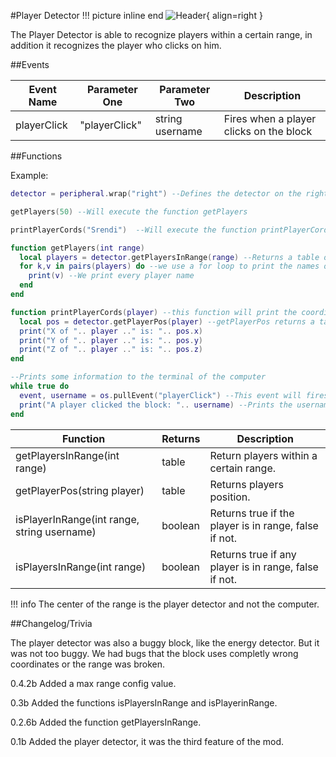 #Player Detector
!!! picture inline end
    ![Header](https://srendi.de/wp-content/uploads/2021/03/Player-Detector.png){ align=right }

The Player Detector is able to recognize players within a certain range, in addition it recognizes the player who clicks on him.

##Events

| Event Name | Parameter One  | Parameter Two | Description |
|------------|--------------|-------------|-------------|
| playerClick | "playerClick" | string username | Fires when a player clicks on the block |

##Functions

Example:

```lua
detector = peripheral.wrap("right") --Defines the detector on the right

getPlayers(50) --Will execute the function getPlayers

printPlayerCords("Srendi")  --Will execute the function printPlayerCords

function getPlayers(int range)
  local players = detector.getPlayersInRange(range) --Returns a table of every player in a certain range
  for k,v in pairs(players) do --we use a for loop to print the names of every player
    print(v) --We print every player name
  end
end

function printPlayerCords(player) --this function will print the coordinates of the player
  local pos = detector.getPlayerPos(player) --getPlayerPos returns a table with coordinates
  print("X of ".. player .." is: ".. pos.x)
  print("Y of ".. player .." is: ".. pos.y)
  print("Z of ".. player .." is: ".. pos.z)
end

--Prints some information to the terminal of the computer
while true do
  event, username = os.pullEvent("playerClick") --This event will fires when a player clicks on the block
  print("A player clicked the block: ".. username) --Prints the username of the player
end
```

| Function | Returns | Description |
|----------|---------|-------------|
| getPlayersInRange(int range) | table | Return players within a certain range. |
| getPlayerPos(string player) | table | Returns players position. |
| isPlayerInRange(int range, string username) | boolean | Returns true if the player is in range, false if not. |
| isPlayersInRange(int range)	 | boolean | Returns true if any player is in range, false if not. |

!!! info
    The center of the range is the player detector and not the computer.

##Changelog/Trivia

The player detector was also a buggy block, like the energy detector. But it was not too buggy.
We had bugs that the block uses completly wrong coordinates or the range was broken.

0.4.2b
Added a max range config value.

0.3b
Added the functions isPlayersInRange and isPlayerinRange.

0.2.6b
Added the function getPlayersInRange.

0.1b
Added the player detector, it was the third feature of the mod.
